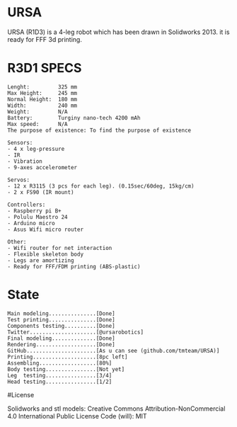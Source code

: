 # URSA

URSA (R1D3) is a 4-leg robot which has been drawn in Solidworks 2013.
it is ready for FFF 3d printing.

# R3D1 SPECS

```
Lenght:         325 mm
Max Height:     245 mm    
Normal Height:  180 mm
Width:          240 mm
Weight:         N/A
Battery:        Turginy nano-tech 4200 mAh
Max speed:      N/A
The purpose of existence: To find the purpose of existence

Sensors:
- 4 x leg-pressure
- IR
- Vibration
- 9-axes accelerometer

Servos:
- 12 x R3115 (3 pcs for each leg). (0.15sec/60deg, 15kg/cm)
- 2 x FS90 (IR mount)

Controllers:
- Raspberry pi B+
- Polulu Maestro 24
- Arduino micro
- Asus Wifi micro router

Other:
- Wifi router for net interaction
- Flexible skeleton body 
- Legs are amortizing
- Ready for FFF/FDM printing (ABS-plastic)
```
# State 
```
Main modeling...............[Done]
Test printing...............[Done]
Components testing..........[Done]
Twitter.....................[@ursarobotics]
Final modeling..............[Done]
Rendering...................[Done]
GitHub......................[As u can see (github.com/tmteam/URSA)]
Printing....................[8pc left]
Assembling..................[80%]
Body testing................[Not yet]
Leg  testing................[3/4]
Head testing................[1/2]

```

#License

Solidworks and stl models: Creative Commons Attribution-NonCommercial 4.0 International Public License
Code (will):  MIT
